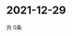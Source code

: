 # 2021-12-29
  共 0条

  <!-- BEGIN -->
  <!-- 最后更新时间Wed Dec 29 2021 14:03:23 GMT+0000 (Coordinated Universal Time) -->
  
  <!-- END -->
  
  